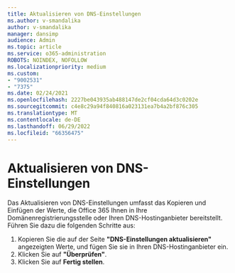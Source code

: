 ```yaml
---
title: Aktualisieren von DNS-Einstellungen
ms.author: v-smandalika
author: v-smandalika
manager: dansimp
audience: Admin
ms.topic: article
ms.service: o365-administration
ROBOTS: NOINDEX, NOFOLLOW
ms.localizationpriority: medium
ms.custom:
- "9002531"
- "7375"
ms.date: 02/24/2021
ms.openlocfilehash: 2227be043935ab488147de2cf04cda64d3c0202e
ms.sourcegitcommit: c4e8c29a94f840816a023131ea7b4a2bf876c305
ms.translationtype: MT
ms.contentlocale: de-DE
ms.lasthandoff: 06/29/2022
ms.locfileid: "66356475"
---
```

# <a name="update-dns-settings"></a>Aktualisieren von DNS-Einstellungen

Das Aktualisieren von DNS-Einstellungen umfasst das Kopieren und Einfügen der Werte, die Office 365 Ihnen in Ihre Domänenregistrierungsstelle oder Ihren DNS-Hostinganbieter bereitstellt. Führen Sie dazu die folgenden Schritte aus:

1. Kopieren Sie die auf der Seite **"DNS-Einstellungen aktualisieren"** angezeigten Werte, und fügen Sie sie in Ihren DNS-Hostinganbieter ein.
2. Klicken Sie auf **"Überprüfen"**.
3. Klicken Sie auf **Fertig stellen**.